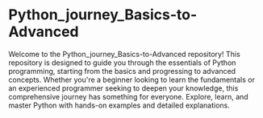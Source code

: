 # Python_journey_Basics-to-Advanced
Welcome to the Python_journey_Basics-to-Advanced repository! This repository is designed to guide you through the essentials of Python programming, starting from the basics and progressing to advanced concepts. Whether you're a beginner looking to learn the fundamentals or an experienced programmer seeking to deepen your knowledge, this comprehensive journey has something for everyone. Explore, learn, and master Python with hands-on examples and detailed explanations.
